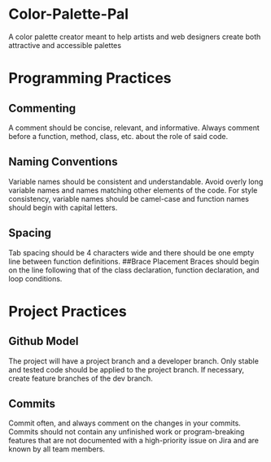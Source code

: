 # Color-Palette-Pal
A color palette creator meant to help artists and web designers create both attractive and accessible palettes

# Programming Practices
## Commenting
A comment should be concise, relevant, and informative. Always comment before a function, method, class, etc. about the role of said code.
## Naming Conventions
Variable names should be consistent and understandable. Avoid overly long variable names and names matching other elements of the code. For style consistency, variable names should be camel-case and function names should begin with capital letters.
## Spacing
Tab spacing should be 4 characters wide and there should be one empty line between function definitions.
##Brace Placement
Braces should begin on the line following that of the class declaration, function declaration, and loop conditions.

# Project Practices
## Github Model
The project will have a project branch and a developer branch. Only stable and tested code should be applied to the project branch. If necessary, create feature branches of the dev branch.
## Commits
Commit often, and always comment on the changes in your commits. Commits should not contain any unfinished work or program-breaking features that are not documented with a high-priority issue on Jira and are known by all team members.
